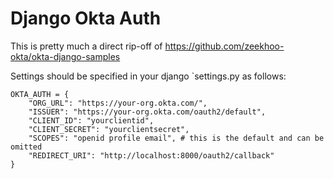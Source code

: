 Django Okta Auth
================

This is pretty much a direct rip-off of https://github.com/zeekhoo-okta/okta-django-samples

Settings should be specified in your django `settings.py as follows:

    OKTA_AUTH = {
        "ORG_URL": "https://your-org.okta.com/",
        "ISSUER": "https://your-org.okta.com/oauth2/default",
        "CLIENT_ID": "yourclientid",
        "CLIENT_SECRET": "yourclientsecret",
        "SCOPES": "openid profile email", # this is the default and can be omitted
        "REDIRECT_URI": "http://localhost:8000/oauth2/callback"
    }
